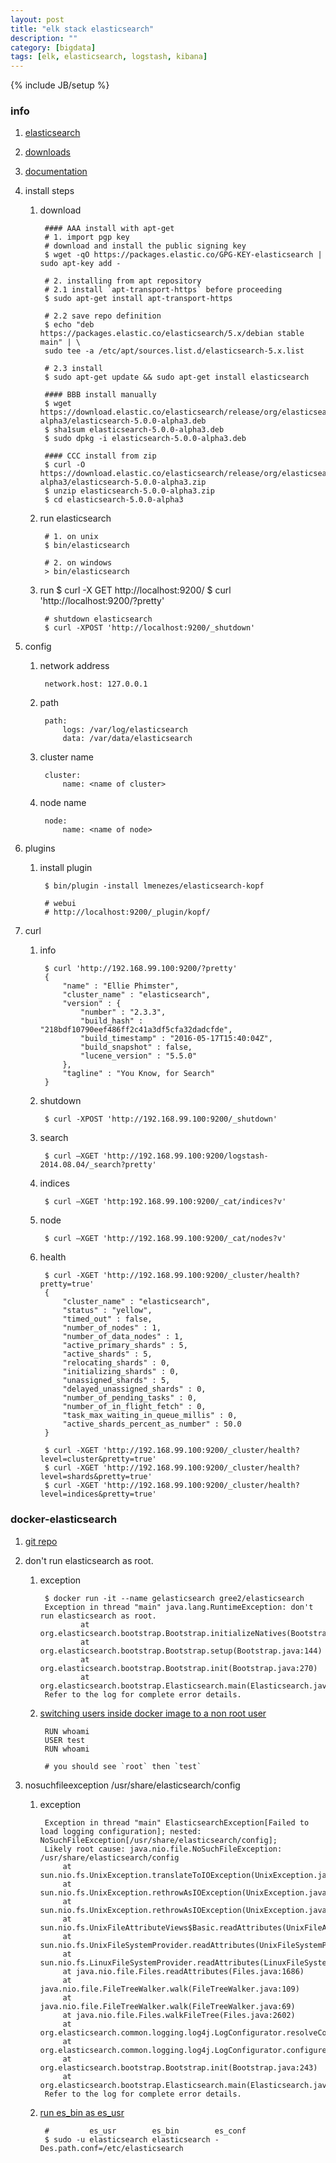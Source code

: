 ```yaml
---
layout: post
title: "elk stack elasticsearch"
description: ""
category: [bigdata]
tags: [elk, elasticsearch, logstash, kibana]
---
```

{% include JB/setup %}


### info

1. [elasticsearch](https://www.elastic.co/products/elasticsearch)

1. [downloads](https://www.elastic.co/downloads/elasticsearch)

1. [documentation](https://www.elastic.co/guide/index.html)

1. install steps

    1. download

            #### AAA install with apt-get
            # 1. import pgp key
            # download and install the public signing key
            $ wget -qO https://packages.elastic.co/GPG-KEY-elasticsearch | sudo apt-key add -

            # 2. installing from apt repository
            # 2.1 install `apt-transport-https` before proceeding
            $ sudo apt-get install apt-transport-https

            # 2.2 save repo definition
            $ echo "deb https://packages.elastic.co/elasticsearch/5.x/debian stable main" | \
            sudo tee -a /etc/apt/sources.list.d/elasticsearch-5.x.list

            # 2.3 install
            $ sudo apt-get update && sudo apt-get install elasticsearch

            #### BBB install manually
            $ wget https://download.elastic.co/elasticsearch/release/org/elasticsearch/distribution/deb/elasticsearch/5.0.0-alpha3/elasticsearch-5.0.0-alpha3.deb
            $ sha1sum elasticsearch-5.0.0-alpha3.deb 
            $ sudo dpkg -i elasticsearch-5.0.0-alpha3.deb

            #### CCC install from zip
            $ curl -O https://download.elastic.co/elasticsearch/release/org/elasticsearch/distribution/zip/elasticsearch/5.0.0-alpha3/elasticsearch-5.0.0-alpha3.zip
            $ unzip elasticsearch-5.0.0-alpha3.zip
            $ cd elasticsearch-5.0.0-alpha3

    1. run elasticsearch

            # 1. on unix
            $ bin/elasticsearch

            # 2. on windows
            > bin/elasticsearch

    1. run
            $ curl -X GET http://localhost:9200/
            $ curl 'http://localhost:9200/?pretty'

            # shutdown elasticsearch
            $ curl -XPOST 'http://localhost:9200/_shutdown'

1. config

    1. network address

            network.host: 127.0.0.1

    1. path

            path:
                logs: /var/log/elasticsearch
                data: /var/data/elasticsearch

    1. cluster name

            cluster:
                name: <name of cluster>

    1. node name

            node:
                name: <name of node>

1. plugins

    1. install plugin

            $ bin/plugin -install lmenezes/elasticsearch-kopf

            # webui
            # http://localhost:9200/_plugin/kopf/

1. curl

    1. info

            $ curl 'http://192.168.99.100:9200/?pretty'
            {
                "name" : "Ellie Phimster",
                "cluster_name" : "elasticsearch",
                "version" : {
                    "number" : "2.3.3",
                    "build_hash" : "218bdf10790eef486ff2c41a3df5cfa32dadcfde",
                    "build_timestamp" : "2016-05-17T15:40:04Z",
                    "build_snapshot" : false,
                    "lucene_version" : "5.5.0"
                },
                "tagline" : "You Know, for Search"
            }

    1. shutdown

            $ curl -XPOST 'http://192.168.99.100:9200/_shutdown'

    1. search

            $ curl –XGET 'http://192.168.99.100:9200/logstash-2014.08.04/_search?pretty'

    1. indices

            $ curl –XGET 'http:192.168.99.100:9200/_cat/indices?v'

    1. node
    
            $ curl –XGET 'http://192.168.99.100:9200/_cat/nodes?v'

    1. health

            $ curl -XGET 'http://192.168.99.100:9200/_cluster/health?pretty=true'
            {
                "cluster_name" : "elasticsearch",
                "status" : "yellow",
                "timed_out" : false,
                "number_of_nodes" : 1,
                "number_of_data_nodes" : 1,
                "active_primary_shards" : 5,
                "active_shards" : 5,
                "relocating_shards" : 0,
                "initializing_shards" : 0,
                "unassigned_shards" : 5,
                "delayed_unassigned_shards" : 0,
                "number_of_pending_tasks" : 0,
                "number_of_in_flight_fetch" : 0,
                "task_max_waiting_in_queue_millis" : 0,
                "active_shards_percent_as_number" : 50.0
            }

            $ curl -XGET 'http://192.168.99.100:9200/_cluster/health?level=cluster&pretty=true'
            $ curl -XGET 'http://192.168.99.100:9200/_cluster/health?level=shards&pretty=true'
            $ curl -XGET 'http://192.168.99.100:9200/_cluster/health?level=indices&pretty=true'

### docker-elasticsearch

1. [git repo](https://github.com/gree2/hello-docker/tree/master/docker-elk/docker-elasticsearch)

1. don't run elasticsearch as root.

    1. exception

            $ docker run -it --name gelasticsearch gree2/elasticsearch
            Exception in thread "main" java.lang.RuntimeException: don't run elasticsearch as root.
                    at org.elasticsearch.bootstrap.Bootstrap.initializeNatives(Bootstrap.java:93)
                    at org.elasticsearch.bootstrap.Bootstrap.setup(Bootstrap.java:144)
                    at org.elasticsearch.bootstrap.Bootstrap.init(Bootstrap.java:270)
                    at org.elasticsearch.bootstrap.Elasticsearch.main(Elasticsearch.java:35)
            Refer to the log for complete error details.

    1. [switching users inside docker image to a non root user](http://stackoverflow.com/questions/24549746/switching-users-inside-docker-image-to-a-non-root-user)

            RUN whoami
            USER test
            RUN whoami

            # you should see `root` then `test`

1. nosuchfileexception /usr/share/elasticsearch/config

    1. exception

            Exception in thread "main" ElasticsearchException[Failed to load logging configuration]; nested: NoSuchFileException[/usr/share/elasticsearch/config];
            Likely root cause: java.nio.file.NoSuchFileException: /usr/share/elasticsearch/config
                at sun.nio.fs.UnixException.translateToIOException(UnixException.java:86)
                at sun.nio.fs.UnixException.rethrowAsIOException(UnixException.java:102)
                at sun.nio.fs.UnixException.rethrowAsIOException(UnixException.java:107)
                at sun.nio.fs.UnixFileAttributeViews$Basic.readAttributes(UnixFileAttributeViews.java:55)
                at sun.nio.fs.UnixFileSystemProvider.readAttributes(UnixFileSystemProvider.java:144)
                at sun.nio.fs.LinuxFileSystemProvider.readAttributes(LinuxFileSystemProvider.java:97)
                at java.nio.file.Files.readAttributes(Files.java:1686)
                at java.nio.file.FileTreeWalker.walk(FileTreeWalker.java:109)
                at java.nio.file.FileTreeWalker.walk(FileTreeWalker.java:69)
                at java.nio.file.Files.walkFileTree(Files.java:2602)
                at org.elasticsearch.common.logging.log4j.LogConfigurator.resolveConfig(LogConfigurator.java:142)
                at org.elasticsearch.common.logging.log4j.LogConfigurator.configure(LogConfigurator.java:103)
                at org.elasticsearch.bootstrap.Bootstrap.init(Bootstrap.java:243)
                at org.elasticsearch.bootstrap.Elasticsearch.main(Elasticsearch.java:35)
            Refer to the log for complete error details.

    1. [run es_bin as es_usr](https://discuss.elastic.co/t/issues-installing-starting-es-2-1-0-when-installed-from-a-repository/36320)

            #         es_usr        es_bin        es_conf
            $ sudo -u elasticsearch elasticsearch -Des.path.conf=/etc/elasticsearch
